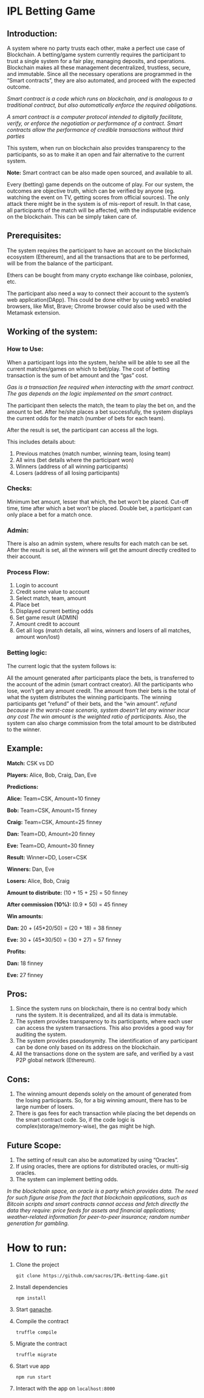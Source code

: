 <h1>IPL Betting Game</h1> 
<h2>Introduction:</h2>

A system where no party trusts each other, make a perfect use case of Blockchain.
A betting/game system currently requires the participant to trust a single system for a fair play, managing deposits, and operations.
Blockchain makes all these management decentralized, trustless, secure, and immutable.
Since all the necessary operations are programmed in the “Smart contracts”, they are also automated, and proceed with the expected outcome.

_Smart contract is a code which runs on blockchain, and is analogous to a traditional contract, but also automatically enforce the required obligations._


_A smart contract is a computer protocol intended to digitally facilitate, verify, or enforce the negotiation or performance of a contract. Smart contracts allow the performance of credible transactions without third parties_

This system, when run on blockchain also provides transparency to the participants, so as to make it an open and fair alternative to the current system.

**Note:** Smart contract can be also made open sourced, and available to all. 

Every (betting) game depends on the outcome of play.
For our system, the outcomes are objective truth, which can be verified by anyone (eg. watching the event on TV, getting scores from official sources).
The only attack there might be in the system is of mis-report of result. In that case, all participants of the match will be affected, with the indisputable evidence on the blockchain. This can be simply taken care of.

<h2>Prerequisites:</h2>

The system requires the participant to have an account on the blockchain ecosystem (Ethereum), and all the transactions that are to be 
performed, will be from the balance of the participant.

Ethers can be bought from many crypto exchange like coinbase, poloniex, etc.

The participant also need a way to connect their account to the system’s web application(DApp).
This could be done either by using web3 enabled browsers, like Mist, Brave;  Chrome browser could also be used with the Metamask extension.

<h2>Working of the system:</h2>

<h3>How to Use:</h3>

When a participant logs into the system, he/she will be able to see all the current matches/games on which to bet/play.
The cost of betting transaction is the sum of bet amount and the “gas” cost.

_Gas is a transaction fee required when interacting with the smart contract. The gas depends on the logic implemented on the smart contract._

The participant then selects the match, the team to play the bet on, and the amount to bet.
After he/she places a bet successfully, the system displays the current odds for the match (number of bets for each team).

After the result is set, the participant can access all the logs.

This includes details about:
1.	Previous matches (match number, winning team, losing team)
1.	All wins (bet details where the participant won)
1.	Winners (address of all winning participants)
1.	Losers (address of all losing participants)

<h3>Checks:</h3>
Minimum bet amount, lesser that which, the bet won’t be placed.
Cut-off time, time after which a bet won’t be placed.
Double bet, a participant can only place a bet for a match once. 

<h3>Admin:</h3>

There is also an admin system, where results for each match can be set.
After the result is set, all the winners will get the amount directly credited to their account.





<h3>Process Flow:</h3>

1.	Login to account
1.	Credit some value to account
1.	Select match, team, amount
1.	Place bet
1.	Displayed current betting odds
1.	Set game result (ADMIN)
1.	Amount credit to account
1.	Get all logs (match details, all wins, winners and losers of all matches, amount won/lost)


<h3>Betting logic:</h3>

The current logic that the system follows is:

All the amount generated after participants place the bets, is transferred to the account of the admin (smart contract creator).
All the participants who lose, won’t get any amount credit. The amount from their bets is the total of what the system distributes the winning participants.
The winning participants get “refund” of their bets, and the “win amount”.
_refund because in the worst-case scenario, system doesn’t let any winner incur any cost_
_The win amount is the weighted ratio of participants._
Also, the system can also charge commission from the total amount to be distributed to the winner.











<h2>Example:</h2>

**Match:** CSK vs DD

**Players:** Alice, Bob, Craig, Dan, Eve

**Predictions:** 

**Alice:** Team=CSK, Amount=10 finney

**Bob:** Team=CSK, Amount=15 finney

**Craig:** Team=CSK, Amount=25 finney

**Dan:** Team=DD, Amount=20 finney

**Eve:** Team=DD, Amount=30 finney

**Result:** Winner=DD, Loser=CSK

**Winners:** Dan, Eve

**Losers:** Alice, Bob, Craig

**Amount to distribute:** (10 + 15 + 25) = 50 finney

**After commission (10%):** (0.9 * 50) = 45 finney

**Win amounts:**

**Dan:** 20 + (45*20/50) = (20 + 18) = 38 finney

**Eve:** 30 + (45*30/50) = (30 + 27) = 57 finney

**Profits:**

**Dan:** 18 finney

**Eve:**  27 finney


<h2>Pros:</h2>

1.	Since the system runs on blockchain, there is no central body which runs the system. It is decentralized, and all its data is immutable.
1.	The system provides transparency to its participants, where each user can access the system transactions. This also provides a good way for auditing the system.
1.	The system provides pseudonymity. The identification of any participant can be done only based on its address on the blockchain.
1.	All the transactions done on the system are safe, and verified by a vast P2P global network (Ethereum).

<h2>Cons:</h2>

1.	The winning amount depends solely on the amount of generated from the losing participants. So, for a big winning amount, there has to be large number of losers.
1.	There is gas fees for each transaction while placing the bet depends on the smart contract code. So, if the code logic is complex(storage/memory-wise), the gas might be high.


<h2>Future Scope:</h2>

1.	The setting of result can also be automatized by using “Oracles”.
1.	If using oracles, there are options for distributed oracles, or multi-sig oracles.
1.	The system can implement betting odds. 

_In the blockchain space, an oracle is a party which provides data. The need for such figure arise from the fact that blockchain applications, such as Bitcoin scripts and smart contracts cannot access and fetch directly the data they require: price feeds for assets and financial applications; weather-related information for peer-to-peer insurance; random number generation for gambling._

<h1>How to run:</h1>

1. Clone the project

    `git clone https://github.com/sacros/IPL-Betting-Game.git`

2. Install dependencies

    `npm install`

3. Start [ganache](http://truffleframework.com/ganache/).

4. Compile the contract

    `truffle compile `

5. Migrate the contract

    `truffle migrate`

6. Start vue app

    `npm run start`

7. Interact with the app on `localhost:8000`

